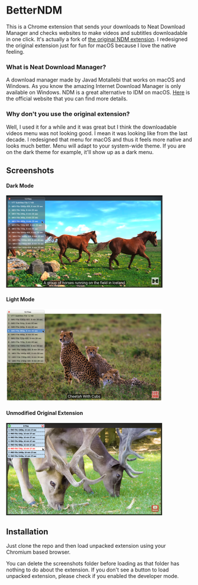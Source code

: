 # BetterNDM
This is a Chrome extension that sends your downloads to Neat Download Manager and checks websites to make videos and subtitles downloadable in one click. It's actually a fork of [the original NDM extension](https://chrome.google.com/webstore/detail/neatdownloadmanager-exten/cpcifbdmkopohnnofedkjghjiclmhdah). I redesigned the original extension just for fun for macOS because I love the native feeling.
### What is Neat Download Manager?
A download manager made by Javad Motallebi that works on macOS and Windows. As you know the amazing Internet Download Manager is only available on Windows. NDM is a great alternative to IDM on macOS. [Here](https://www.neatdownloadmanager.com/index.php/en/) is the official website that you can find more details.
### Why don't you use the original extension?
Well, I used it for a while and it was great but I think the downloadable videos menu was not looking good. I mean it was looking like from the last decade. I redesigned that menu for macOS and thus it feels more native and looks much better. Menu will adapt to your system-wide theme. If you are on the dark theme for example, it'll show up as a dark menu.
## Screenshots
#### Dark Mode
<img height='250' src='/screenshots/dark.png'></img>
#### Light Mode
<img height='250' src='/screenshots/light.png'></img>
#### Unmodified Original Extension
<img height='250' src='/screenshots/original.png'></img>
## Installation
Just clone the repo and then load unpacked extension using your Chromium based browser.

You can delete the screenshots folder before loading as that folder has nothing to do about the extension.
If you don't see a button to load unpacked extension, please check if you enabled the developer mode.
